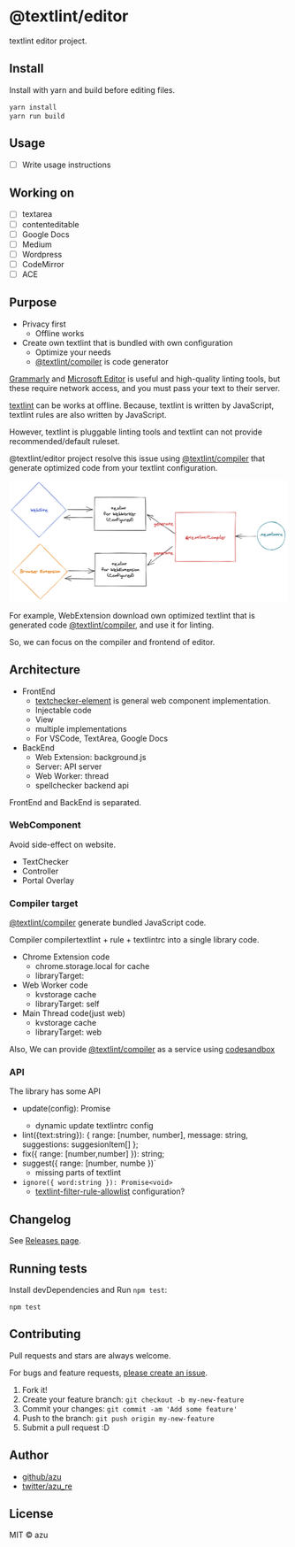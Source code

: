 # @textlint/editor

textlint editor project.

## Install

Install with yarn and build before editing files.

    yarn install
    yarn run build

## Usage

- [ ] Write usage instructions


## Working on

- [ ] textarea
- [ ] contenteditable
- [ ] Google Docs
- [ ] Medium
- [ ] Wordpress
- [ ] CodeMirror
- [ ] ACE

## Purpose

- Privacy first
    - Offline works
- Create own textlint that is bundled with own configuration
    - Optimize your needs
    - [@textlint/compiler](packages/@textlint/compiler) is code generator

[Grammarly](https://grammarly.com/) and [Microsoft Editor](https://www.microsoft.com/microsoft-365/microsoft-editor) is useful and high-quality linting tools, but these require network access, and you must pass your text to their server. 

[textlint](https://github.com/textlint/textlint) can be works at offline.
Because, textlint is written by JavaScript, textlint rules are also written by JavaScript.

However, textlint is pluggable linting tools and textlint can not provide recommended/default ruleset. 

@textlint/editor project resolve this issue using [@textlint/compiler](packages/@textlint/compiler) that generate optimized code from your textlint configuration.

![Architecture](docs/resources/textlint_editor.png)

<!-- https://excalidraw.com/#json=5173529272123392,zEJpgAvspIPHh-IExwh69w -->

For example, WebExtension download own optimized textlint that is generated code [@textlint/compiler](packages/@textlint/compiler), and use it for linting.

So, we can focus on the compiler and frontend of editor.

## Architecture

- FrontEnd
    - [textchecker-element](packages/textchecker-element) is general web component implementation.
    - Injectable code
    - View
    - multiple implementations
    - For VSCode, TextArea, Google Docs
- BackEnd
    - Web Extension: background.js
    - Server: API server
    - Web Worker: thread
    - spellchecker backend api

FrontEnd and BackEnd is separated.

### WebComponent

Avoid side-effect on website.

- TextChecker
- Controller
- Portal Overlay

### Compiler target

[@textlint/compiler](packages/@textlint/compiler) generate bundled JavaScript code. 

Compiler compilertextlint + rule + textlintrc into a single library code.

- Chrome Extension code
    - chrome.storage.local for cache
    - libraryTarget: 
- Web Worker code
    - kvstorage cache
    - libraryTarget: self
- Main Thread code(just web)
    - kvstorage cache
    - libraryTarget: web

Also, We can provide [@textlint/compiler](packages/@textlint/compiler) as a service using [codesandbox](https://codesandbox.io)

### API

The library has some API

- update(config): Promise<void>
    - dynamic update textlintrc config
- lint({text:string}): { range: [number, number], message: string, suggestions: suggesionItem[] };
- fix({ range: [number,number] }): string;
- suggest({ range: [number, numbe })`
    - missing parts of textlint
- `ignore({ word:string }): Promise<void>`
    - [textlint-filter-rule-allowlist](https://github.com/textlint/textlint-filter-rule-allowlist) configuration?


## Changelog

See [Releases page](https://github.com/textlint/editor/releases).

## Running tests

Install devDependencies and Run `npm test`:

    npm test

## Contributing

Pull requests and stars are always welcome.

For bugs and feature requests, [please create an issue](https://github.com/textlint/editor/issues).

1. Fork it!
2. Create your feature branch: `git checkout -b my-new-feature`
3. Commit your changes: `git commit -am 'Add some feature'`
4. Push to the branch: `git push origin my-new-feature`
5. Submit a pull request :D

## Author

- [github/azu](https://github.com/azu)
- [twitter/azu_re](https://twitter.com/azu_re)

## License

MIT © azu
